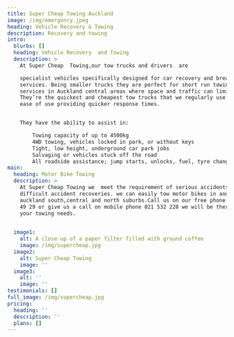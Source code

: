 ```yaml
---
title: Super Cheap Towing Auckland
image: /img/emergency.jpeg
heading: Vehicle Recovery & Towing
description: Recovery and towing
intro:
  blurbs: []
  heading: Vehicle Recovery  and Towing
  description: >
    At Super Cheap  Towing,our tow trucks and drivers  are  

    specialist vehicles specifically designed for car recovery and breakdown
    services. Being smaller trucks they are perfect for short run towing
    services in Auckland central areas where space and traffic can limit access.
    They’re the quickest and cheapest tow trucks that we regularly use due to
    ease of use providing quicker response times.


    They have the ability to assist in:

        Towing capacity of up to 4500kg
        4WD towing, vehicles locked in park, or without keys
        Tight, low height, underground car park jobs
        Salvaging or vehicles stuck off the road
        All roadside assistance; jump starts, unlocks, fuel, tyre change
main:
  heading: Motor Bike Towing
  description: >
    At Super Cheap Towing we  meet the requirement of serious accidents and
    difficult accident recoveries. we can easily tow motor bikes in and around
    auckland south,central and north suburbs.Call us on our free phone 0800 942
    49 29 or give us a call on mobile phone 021 532 228 we will be there for all
    your towing needs.

        
  image1:
    alt: A close-up of a paper filter filled with ground coffee
    image: /img/supercheap.jpg
  image2:
    alt: Super Cheap Towing
    image: ''
  image3:
    alt: ''
    image: ''
testimonials: []
full_image: /img/supercheap.jpg
pricing:
  heading: ''
  description: ''
  plans: []
---
```


